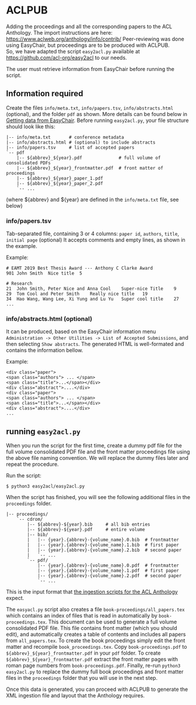 # ACLPUB

Adding the proceedings and all the corresponding papers to the ACL Anthology.
The import instructions are here: https://www.aclweb.org/anthology/info/contrib/
Peer-reviewing was done using EasyChair, but proceedings are to be produced with ACLPUB.  
So, we have adapted the script `easy2acl.py` available at https://github.com/acl-org/easy2acl to our needs.

The user must retrieve information from EasyChair before running the script.

## Information required

Create the files `info/meta.txt`, `info/papers.tsv`, `info/abstracts.html` (optional), and the folder `pdf` as shown.
More details can be found below in [Getting data from EasyChair](https://github.com/acl-org/easy2acl/#getting-data-from-easychair).
Before running `easy2acl.py`, your file structure should look like this:

    |-- info/meta.txt       # conference metadata
    |-- info/abstracts.html # (optional) to include abstracts
    |-- info/papers.tsv     # list of accepted papers
    `-- pdf
        |-- ${abbrev}_${year}.pdf              # full volume of consolidated PDFs
        |-- ${abbrev}_${year}_frontmatter.pdf  # front matter of proceedings
        |-- ${abbrev}_${year}_paper_1.pdf
        |-- ${abbrev}_${year}_paper_2.pdf
        `-- ...

(where ${abbrev} and ${year} are defined in the `info/meta.txt` file, see below)

### info/papers.tsv

Tab-separated file, containing 3 or 4 columns: `paper id`, `authors`, `title`, `initial page` (optional)
It accepts comments and empty lines, as shown in the example.

Example:

    # EAMT 2019 Best Thesis Award --- Anthony C Clarke Award			
    901 John Smith	Nice title	5

    # Research		
    21	John Smith, Peter Nice and Anna Cool	Super-nice Title 	9
    29	Tom Cool and Peter Smith	Really nice title	19
    34	Hao Wang, Wang Lee, Xi Yung and Lu Yu	Super cool title    27
    ...
 
### info/abstracts.html (optional)

It can be produced, based on the EasyChair information menu `Administration -> Other Utilities -> List of Accepted Submissions`, and then selecting `Show abstracts`. The generated HTML is well-formated and contains the information bellow.

Example:

    <div class="paper">
    <span class="authors"> ... </span>
    <span class="title">...</span></div>
    <div class="abstract">....</div>
    <div class="paper">
    <span class="authors"> ... </span>
    <span class="title">...</span></div>
    <div class="abstract">....</div>
    ...
    
## running `easy2acl.py`

When you run the script for the first time, create a dummy pdf file for the full volume consolidated PDF file and the front matter proceedings file using the above file naming convention.
We will replace the dummy files later and repeat the procedure.

Run the script:

    $ python3 easy2acl/easy2acl.py

When the script has finished, you will see the following additional files in the `proceedings` folder.

    |-- proceedings/
        `-- cdrom/
            |-- ${abbrev}-${year}.bib     # all bib entries
            |-- ${abbrev}-${year}.pdf     # entire volume
            |-- bib/
            |   |-- {year}.{abbrev}-{volume_name}.0.bib  # frontmatter
            |   |-- {year}.{abbrev}-{volume_name}.1.bib  # first paper
            |   |-- {year}.{abbrev}-{volume_name}.2.bib  # second paper
            |   `-- ...
            `-- pdf/
                |-- {year}.{abbrev}-{volume_name}.0.pdf  # frontmatter
                |-- {year}.{abbrev}-{volume_name}.1.pdf  # first paper
                |-- {year}.{abbrev}-{volume_name}.2.pdf  # second paper
                `-- ...

This is the input format that [the ingestion scripts for the ACL Anthology](https://github.com/acl-org/ACLPUB) expect.

The `easyacl.py` script also creates a file `book-proceedings/all_papers.tex` which contains an index of files that is read in automatically by `book-proceedings.tex`.
This document can be used to generate a full volume consolidated PDF file.
This file contains front matter (which you should edit), and automatically creates a table of contents and includes all papers from `all_papers.tex`.
To create the book proceedings simply edit the front matter and recompile `book_proceedings.tex`.
Copy `book-proceedings.pdf` to `${abbrev}_${year}_frontmatter.pdf` in your `pdf` folder.
To create `${abbrev}_${year}_frontmatter.pdf` extract the front matter pages with roman page numbers from `book-proceedings.pdf`.
Finally, re-run `python3 easy2acl.py` to replace the dummy full book proceedings and front matter files in the `proceedings` folder that you will use in the next step.

Once this data is generated, you can proceed with ACLPUB to generate the XML ingestion file and layout that the Anthology requires.

